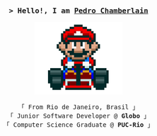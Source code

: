 <!-- Header -->
<h3 align="center">
  <samp>&gt; Hello!, I am
          <b><a href="https://lnk.bio/pedroch">Pedro Chamberlain</a></b>
  </samp>
</h3>

<!-- Hero -->
<p align="center">
   <img src='https://raw.githubusercontent.com/pedrochamberlain/pedrochamberlain/main/icons/mario_kart.gif' width='200"'>
</p>

<!-- Bio -->
<p align="center">
  <!-- Personal Info -->
  <samp>
    「 From Rio de Janeiro, Brasil 」<br>
    「 Junior Software Developer @<b> Globo</b> 」<br>
    「 Computer Science Graduate @<b> PUC-Rio</b> 」
  </samp>
</p>
